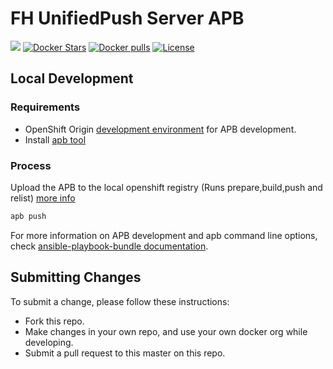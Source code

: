 # FH UnifiedPush Server APB

[![](https://img.shields.io/docker/automated/jrottenberg/ffmpeg.svg)](https://hub.docker.com/r/aerogearcatalog/unifiedpush-apb/)
[![Docker Stars](https://img.shields.io/docker/stars/aerogearcatalog/unifiedpush-apb.svg)](https://registry.hub.docker.com/v2/repositories/aerogearcatalog/unifiedpush-apb/stars/count/)
[![Docker pulls](https://img.shields.io/docker/pulls/aerogearcatalog/unifiedpush-apb.svg)](https://registry.hub.docker.com/v2/repositories/aerogearcatalog/unifiedpush-apb/)
[![License](https://img.shields.io/:license-Apache2-blue.svg)](http://www.apache.org/licenses/LICENSE-2.0)

## Local Development

### Requirements

- OpenShift Origin [development environment](https://github.com/ansibleplaybookbundle/ansible-playbook-bundle/blob/master/docs/getting_started.md#development-environment) for APB development.
- Install [apb tool](https://github.com/ansibleplaybookbundle/ansible-playbook-bundle/blob/master/docs/apb_cli.md)

### Process

Upload the APB to the local openshift registry (Runs prepare,build,push and relist) [more info](https://github.com/ansibleplaybookbundle/ansible-playbook-bundle/blob/master/docs/apb_cli.md#push)
```bash
apb push
```

For more information on APB development and apb command line options, check [ansible-playbook-bundle documentation](https://github.com/ansibleplaybookbundle/ansible-playbook-bundle/blob/master/docs).

## Submitting Changes

To submit a change, please follow these instructions:

- Fork this repo.
- Make changes in your own repo, and use your own docker org while developing.
- Submit a pull request to this master on this repo.
